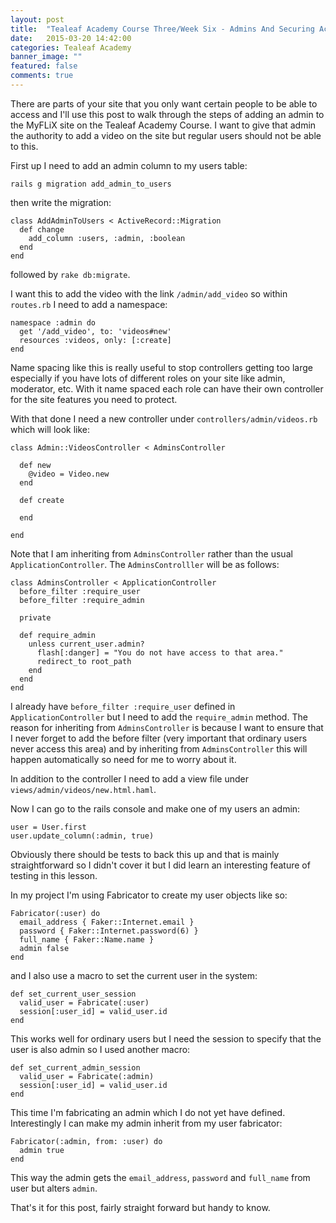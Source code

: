 ```yaml
---
layout: post
title:  "Tealeaf Academy Course Three/Week Six - Admins And Securing Access"
date:   2015-03-20 14:42:00
categories: Tealeaf Academy
banner_image: ""
featured: false
comments: true
---
```


There are parts of your site that you only want certain people to be able to access and I'll use this post to walk through the steps of adding an admin to the MyFLiX site on the Tealeaf Academy Course.  I want to give that admin the authority to add a video on the site but regular users should not be able to this.

<!--more-->

First up I need to add an admin column to my users table:

    rails g migration add_admin_to_users
    
then write the migration:

    class AddAdminToUsers < ActiveRecord::Migration
      def change
        add_column :users, :admin, :boolean
      end
    end
    
followed by ```rake db:migrate```.

I want this to add the video with the link ```/admin/add_video``` so within ```routes.rb``` I need to add a namespace:

    namespace :admin do
      get '/add_video', to: 'videos#new'
      resources :videos, only: [:create]
    end
    
Name spacing like this is really useful to stop controllers getting too large especially if you have lots of different roles on your site like admin, moderator, etc.  With it name spaced each role can have their own controller for the site features you need to protect.
    
With that done I need a new controller under ```controllers/admin/videos.rb``` which will look like:

    class Admin::VideosController < AdminsController

      def new
        @video = Video.new
      end

      def create

      end

    end
    
Note that I am inheriting from ```AdminsController``` rather than the usual ```ApplicationController```.  The ```AdminsControlller``` will be as follows:

    class AdminsController < ApplicationController
      before_filter :require_user
      before_filter :require_admin

      private

      def require_admin
        unless current_user.admin?
          flash[:danger] = "You do not have access to that area."
          redirect_to root_path
        end
      end
    end

I already have ```before_filter :require_user``` defined in ```ApplicationController``` but I need to add the ```require_admin``` method.  The reason for inheriting from ```AdminsController``` is because I want to ensure that I never forget to add the before filter (very important that ordinary users never access this area) and by inheriting from ```AdminsController``` this will happen automatically so need for me to worry about it.

In addition to the controller I need to add a view file under ```views/admin/videos/new.html.haml```.

Now I can go to the rails console and make one of my users an admin:

    user = User.first
    user.update_column(:admin, true)

Obviously there should be tests to back this up and that is mainly straightforward so I didn't cover it but I did learn an interesting feature of testing in this lesson.

In my project I'm using Fabricator to create my user objects like so:

    Fabricator(:user) do
      email_address { Faker::Internet.email }
      password { Faker::Internet.password(6) }
      full_name { Faker::Name.name } 
      admin false
    end
    
 and I also use a macro to set the current user in the system:
 
    def set_current_user_session
      valid_user = Fabricate(:user)
      session[:user_id] = valid_user.id
    end
    
This works well for ordinary users but I need the session to specify that the user is also admin so I used another macro:

    def set_current_admin_session
      valid_user = Fabricate(:admin)
      session[:user_id] = valid_user.id
    end
    
This time I'm fabricating an admin which I do not yet have defined.  Interestingly I can make my admin inherit from my user fabricator:

    Fabricator(:admin, from: :user) do
      admin true
    end
    
This way the admin gets the ```email_address```, ```password``` and ```full_name``` from user but alters ```admin```.

That's it for this post, fairly straight forward but handy to know.